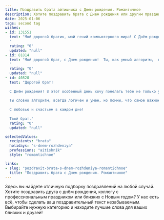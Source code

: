 ```yaml
---
title: Поздравить брата айтишника c Днем рождения. Романтичное
description: Хотите поздравить брата c Днем рождения или другим праздником? Наш ИИ создаст незабываемое поздравление, а вы обязательно выделитесь среди других.  
date: 2025-01-06
tags: second tag
wishes:
- id: 131551
  text: "Мой дорогой братик, мой гений компьютерного мира! С Днём рождения!  В этот день я хочу сказать тебе, что ты не просто мой брат, ты — моя гордость, моя опора, мой самый надёжный друг. Твой ум, твоя целеустремлённость, твоя способность творить чудеса в мире кода — всё это восхищает меня.  Пусть твой путь, как бесконечный поток данных, будет полон ярких событий, невероятных открытий и настоящей любви.  Я желаю тебе безграничного счастья, крепчайшего здоровья и исполнения всех самых заветных желаний!  Ты — моя звёздочка на небосклоне айти-мира, и я бесконечно люблю тебя!
  "
  rating: "0"
  updated: "null"
- id: 81814
  text: "Мой дорогой брат, с Днем рождения!  Ты, как умный алгоритм,  всегда находишь решение  любой проблемы, покоряешь  виртуальные вершины  и создаешь  мир прекраснее  с каждым новым проектом.  Пусть твоя жизнь  будет  яркой  и полной  красок  как  твой  код, а любовь  окружает тебя,  как  бесконечный  цикл.
  "
  rating: "0"
  updated: "null"
- id: 40820
  text: "Дорогой брат!
  
  С Днём рождения! В этот особенный день хочу пожелать тебе не только успешной работы в мире технологий, но и настоящей гармонии в жизни. Пусть каждый код, который ты пишешь, будет не просто строками, а истинным произведением искусства, а каждый проект приносит не только профессиональные успехи, но и радость.
  
  Ты словно алгоритм, всегда логичен и умен, но помни, что самое важное – это уметь чувствовать, любить и быть счастливым. Пусть каждый новый жизненный этап будет для тебя как успешный релиз: полным вдохновения, поддержки и море ярких эмоций.
  
  С любовью и счастьем в каждом дне!
  
  Твой брат."
  rating: "0"
  updated: "null"

selectedValues:
  recipients: "brata"
  holidays: "s-dnem-rozhdeniya"
  professions: "aitishnik"
  style: "romantichnoe"

links:
- slug: "pozdravit-brata-s-dnem-rozhdeniya-romantichnoe"
  title: "Поздравить брата c Днем рождения. Романтичное"
---
```


Здесь вы найдете отличную подборку поздравлений на любой случай.
Хотите поздравить друга с днём рождения, коллегу с профессиональным праздником или близких с Новым годом? У нас есть всё, чтобы сделать ваш поздравительный текст незабываемым. Выбирайте нужную категорию и находите лучшие слова для ваших близких и друзей!
